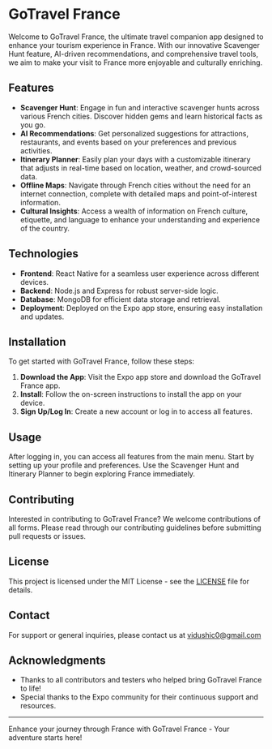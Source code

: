 # GoTravel France

Welcome to GoTravel France, the ultimate travel companion app designed to enhance your tourism experience in France. With our innovative Scavenger Hunt feature, AI-driven recommendations, and comprehensive travel tools, we aim to make your visit to France more enjoyable and culturally enriching.

## Features

- **Scavenger Hunt**: Engage in fun and interactive scavenger hunts across various French cities. Discover hidden gems and learn historical facts as you go.
- **AI Recommendations**: Get personalized suggestions for attractions, restaurants, and events based on your preferences and previous activities.
- **Itinerary Planner**: Easily plan your days with a customizable itinerary that adjusts in real-time based on location, weather, and crowd-sourced data.
- **Offline Maps**: Navigate through French cities without the need for an internet connection, complete with detailed maps and point-of-interest information.
- **Cultural Insights**: Access a wealth of information on French culture, etiquette, and language to enhance your understanding and experience of the country.

## Technologies

- **Frontend**: React Native for a seamless user experience across different devices.
- **Backend**: Node.js and Express for robust server-side logic.
- **Database**: MongoDB for efficient data storage and retrieval.
- **Deployment**: Deployed on the Expo app store, ensuring easy installation and updates.

## Installation

To get started with GoTravel France, follow these steps:

1. **Download the App**: Visit the Expo app store and download the GoTravel France app.
2. **Install**: Follow the on-screen instructions to install the app on your device.
3. **Sign Up/Log In**: Create a new account or log in to access all features.

## Usage

After logging in, you can access all features from the main menu. Start by setting up your profile and preferences. Use the Scavenger Hunt and Itinerary Planner to begin exploring France immediately.

## Contributing

Interested in contributing to GoTravel France? We welcome contributions of all forms. Please read through our contributing guidelines before submitting pull requests or issues.

## License

This project is licensed under the MIT License - see the [LICENSE](LICENSE) file for details.

## Contact

For support or general inquiries, please contact us at vidushic0@gmail.com

## Acknowledgments

- Thanks to all contributors and testers who helped bring GoTravel France to life!
- Special thanks to the Expo community for their continuous support and resources.

---

Enhance your journey through France with GoTravel France - Your adventure starts here!
